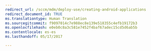 ```yaml
---
redirect_url: /sccm/mdm/deploy-use/creating-android-applications
redirect_document_id: TRUE
ms.translationtype: Human Translation
ms.sourcegitcommit: f9097014c7e988ec8e139e518355c4efb19172b3
ms.openlocfilehash: e0eb0c8a3c581e7452f4baf67adec15cd5d6ab5b
ms.contentlocale: es-es
ms.lasthandoff: 05/17/2017

---
```


